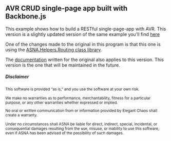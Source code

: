 ## AVR CRUD single-page app built with Backbone.js

This example shows how to build a RESTful single-page-app with AVR. This version is a slightly updated version of the same example you'll find [here](https://github.com/ASNApalooza/Lab2014.SinglePageApp.)

One of the changes made to the original in this program is that this one is using the [ASNA.Helpers.Routing class library](https://github.com/ASNA/ASPNET-ASNA-Helpers-Routing). 

The [documentation](https://asnapalooza.github.io/Lab2014.SinglePageApp/#overview) written for the original also applies to this version. This version is the one that will be maintained in the future.  

##### Disclaimer
<small>This software is provided “as is," and you use the software at your own risk.

We make no warranties as to performance, merchantability, fitness for a particular purpose, or any other warranties whether expressed or implied.

No oral or written communication from or information provided by Elegant Chaos shall create a warranty.

Under no circumstances shall ASNA be liable for direct, indirect, special, incidental, or consequential damages resulting from the use, misuse, or inability to use this software, even if ASNA has been advised of the possibility of such damages.</small>
